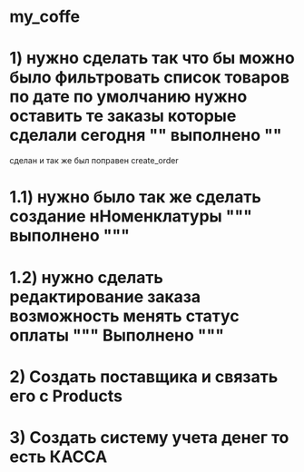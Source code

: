 # my_coffe

# 1) нужно сделать так что бы можно было фильтровать список товаров по дате по умолчанию нужно оставить те заказы которые сделали сегодня "" выполнено "" 
сделан и так же был поправен create_order 
# 1.1) нужно было так же сделать создание нНоменклатуры """ выполнено """
# 1.2) нужно сделать редактирование заказа возможность менять статус оплаты """ Выполнено """
# 2)  Создать поставщика и связать его с Products 
# 3) Создать систему учета денег то есть КАССА 
